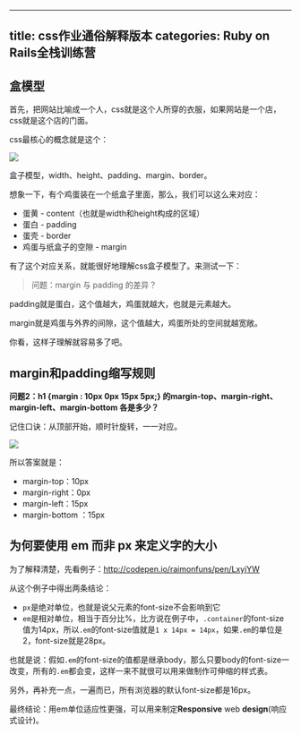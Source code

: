 
---
title: css作业通俗解释版本
categories: Ruby on Rails全栈训练营
---

## 盒模型

首先，把网站比喻成一个人，css就是这个人所穿的衣服，如果网站是一个店，css就是这个店的门面。

css最核心的概念就是这个：

![][image-1]

盒子模型，width、height、padding、margin、border。

想象一下，有个鸡蛋装在一个纸盒子里面，那么，我们可以这么来对应：

- 蛋黄 - content（也就是width和height构成的区域）
- 蛋白 - padding
- 蛋壳 - border
- 鸡蛋与纸盒子的空隙 - margin

有了这个对应关系，就能很好地理解css盒子模型了。来测试一下：

> 问题：margin 与 padding 的差异？

padding就是蛋白，这个值越大，鸡蛋就越大，也就是元素越大。

margin就是鸡蛋与外界的间隙，这个值越大，鸡蛋所处的空间就越宽敞。

你看，这样子理解就容易多了吧。

## margin和padding缩写规则

**问题2：h1 {margin : 10px 0px 15px 5px;} 的margin-top、margin-right、margin-left、margin-bottom 各是多少？**

记住口诀：从顶部开始，顺时针旋转，一一对应。

![][image-2]

所以答案就是：

- margin-top：10px
- margin-right：0px
- margin-left：15px
- margin-bottom ：15px

## 为何要使用 em 而非 px 来定义字的大小

为了解释清楚，先看例子：http://codepen.io/raimonfuns/pen/LxyjYW

从这个例子中得出两条结论：

- `px`是绝对单位，也就是说父元素的font-size不会影响到它
- `em`是相对单位，相当于百分比%，比方说在例子中，`.container`的font-size值为14px，所以`.em`的font-size值就是`1 x 14px = 14px`，如果`.em`的单位是2，font-size就是28px。

也就是说：假如`.em`的font-size的值都是继承body，那么只要body的font-size一改变，所有的`.em`都会变，这样一来不就很可以用来做制作可伸缩的样式表。

另外，再补充一点，一遍而已，所有浏览器的默认font-size都是16px。

最终结论：用em单位适应性更强，可以用来制定**Responsive** web **design**(响应式设计)。

[image-1]:	http://oggx6lf7f.bkt.clouddn.com/whvg6.png
[image-2]:	http://oggx6lf7f.bkt.clouddn.com/cc31o.png